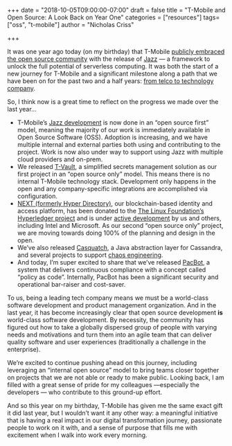 +++
date = "2018-10-05T09:00:00-07:00"
draft = false
title = "T-Mobile and Open Source: A Look Back on Year One"
categories = ["resources"]
tags= ["oss", "t-mobile"]
author = "Nicholas Criss"

+++

It was one year ago today (on my birthday) that T-Mobile [publicly embraced the
open source
community](https://opensource.t-mobile.com/blog/posts/t-mobile-embraces-open-source/)
with the release of
[Jazz](https://opensource.t-mobile.com/blog/posts/introducing-jazz/) — a
framework to unlock the full potential of serverless computing. It was both the
start of a new journey for T-Mobile and a significant milestone along a path
that we have been on for the past two and a half years: [from telco to
technology company](https://www.linkedin.com/pulse/t-mobile-combines-product-technology-delivery-customer-cody-sanford/).

So, I think now is a great time to reflect on the progress we made over the last
year…

* T-Mobile’s [Jazz development](https://github.com/tmobile/jazz) is now done in an
“open source first” model, meaning the majority of our work is immediately
available in Open Source Software (OSS). Adoption is increasing, and we have
multiple internal and external parties both using and contributing to the
project. Work is now also under way to support using Jazz with multiple cloud
providers and on-prem.
* We released
[T-Vault](https://opensource.t-mobile.com/blog/posts/introducing-tvault/), a
simplified secrets management solution as our first project in an “open source
only” model. This means there is no internal T-Mobile technology stack.
Development only happens in the open and any company-specific integrations are
accomplished via configuration.
* [NEXT (formerly Hyper
Directory)](https://opensource.t-mobile.com/blog/posts/hyperdirectory-blockchain-innovation/),
our blockchain-based identity and access platform, has been donated to the [The
Linux Foundation’s Hyperledger project](https://www.hyperledger.org/) and is
under [active
development](https://github.com/hyperledger/sawtooth-next-directory) by us and
others, including Intel and Microsoft. As our second “open source only” project,
we are moving towards doing 100% of the planning and design in the open.
* We’ve also released
[Casquatch](https://opensource.t-mobile.com/blog/posts/casquatch-intro/), a Java
abstraction layer for Cassandra, and several projects to support [chaos
engineering](https://opensource.t-mobile.com/blog/posts/chaos-engineering/).
* And today, I’m super excited to share that we’ve released [PacBot](https://opensource.t-mobile.com/blog/posts/introducing-pacbot/), a system that delivers continuous compliance with a concept called
“policy as code”. Internally, PacBot has been a significant security and
operational bar-raiser and cost-saver.

To us, being a leading tech company means we must be a world-class software
development and product management organization. And in the last year, it has
become increasingly clear that open source development **is** world-class
software development. By necessity, the community has figured out how to take a
globally dispersed group of people with varying needs and motivations and turn
them into an agile team that can deliver quality software and user experiences
(traditionally a challenge in the enterprise).

We’re excited to continue pushing ahead on this journey, including leveraging an
“internal open source” model to bring teams closer together on projects that we
are not able or ready to make public. Looking back, I am filled with a great
sense of pride for my colleagues —especially the developers — who contribute to
this ground-up effort. 

And so this year on my birthday, T-Mobile has given me the same exact gift it
did last year, but I wouldn’t want it any other way: a meaningful initiative
that is having a real impact in our digital transformation journey, passionate
people to work on it with, and a sense of purpose that fills me with excitement
when I walk into work every morning.
